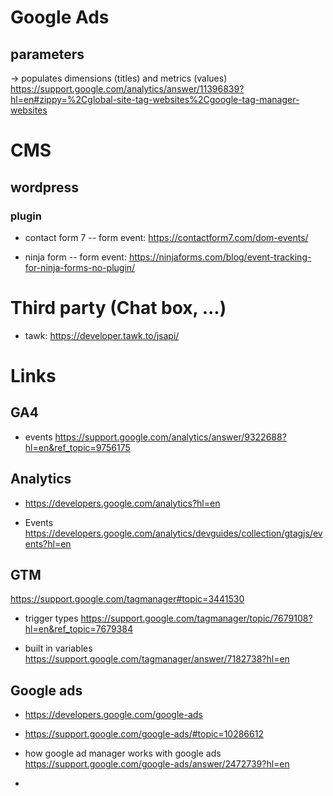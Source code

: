 # Google Ads

## parameters
-> populates dimensions (titles) and metrics (values)
https://support.google.com/analytics/answer/11396839?hl=en#zippy=%2Cglobal-site-tag-websites%2Cgoogle-tag-manager-websites


# CMS
## wordpress

### plugin
- contact form 7
-- form event: https://contactform7.com/dom-events/

- ninja form
-- form event: https://ninjaforms.com/blog/event-tracking-for-ninja-forms-no-plugin/

# Third party (Chat box, ...)
- tawk: https://developer.tawk.to/jsapi/

# Links

## GA4
- events
https://support.google.com/analytics/answer/9322688?hl=en&ref_topic=9756175

## Analytics
- https://developers.google.com/analytics?hl=en

- Events
https://developers.google.com/analytics/devguides/collection/gtagjs/events?hl=en

## GTM
https://support.google.com/tagmanager#topic=3441530

- trigger types
https://support.google.com/tagmanager/topic/7679108?hl=en&ref_topic=7679384

- built in variables
https://support.google.com/tagmanager/answer/7182738?hl=en

## Google ads
- https://developers.google.com/google-ads
- https://support.google.com/google-ads/#topic=10286612
- how google ad manager works with google ads
https://support.google.com/google-ads/answer/2472739?hl=en

- 